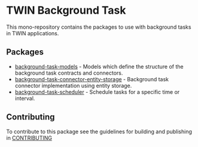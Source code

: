# TWIN Background Task

This mono-repository contains the packages to use with background tasks in TWIN applications.

## Packages

- [background-task-models](packages/background-task-models/README.md) - Models which define the structure of the background task contracts and connectors.
- [background-task-connector-entity-storage](packages/background-task-connector-entity-storage/README.md) - Background task connector implementation using entity storage.
- [background-task-scheduler](packages/background-task-scheduler/README.md) - Schedule tasks for a specific time or interval.

## Contributing

To contribute to this package see the guidelines for building and publishing in [CONTRIBUTING](./CONTRIBUTING.md)
